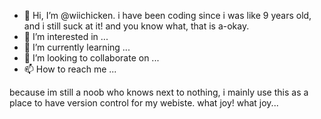 - 👋 Hi, I’m @wiichicken. i have been coding since i was like 9 years old, and i still suck at it! and you know what, that is a-okay.
- 👀 I’m interested in ...
- 🌱 I’m currently learning ...
- 💞️ I’m looking to collaborate on ...
- 📫 How to reach me ...

because im still a noob who knows next to nothing, i mainly use this as a place to have version control for my webiste. what joy! what joy...

<!---
wiichicken/wiichicken is a ✨ special ✨ repository because its `README.md` (this file) appears on your GitHub profile.
You can click the Preview link to take a look at your changes. darn right ya can
--->
